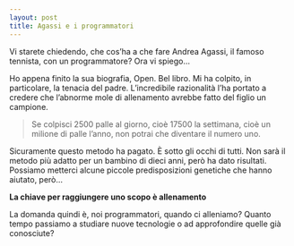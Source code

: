 ```yaml
---
layout: post
title: Agassi e i programmatori
---
```

Vi starete chiedendo, che cos’ha a che fare Andrea Agassi, il famoso tennista, con un programmatore? Ora vi spiego…

Ho appena finito la sua biografia, Open. Bel libro. Mi ha colpito, in particolare, la tenacia del padre. L’incredibile razionalità l’ha portato a credere che l’abnorme mole di allenamento avrebbe fatto del figlio un campione.

> Se colpisci 2500 palle al giorno, cioè 17500 la settimana, cioè un milione di palle l’anno, non potrai che diventare il numero uno.

Sicuramente questo metodo ha pagato. È sotto gli occhi di tutti. Non sarà il metodo più adatto per un bambino di dieci anni, però ha dato risultati. Possiamo metterci alcune piccole predisposizioni genetiche che hanno aiutato, però…

**La chiave per raggiungere uno scopo è allenamento**

La domanda quindi è, noi programmatori, quando ci alleniamo? Quanto tempo passiamo a studiare nuove tecnologie o ad approfondire quelle già conosciute?
